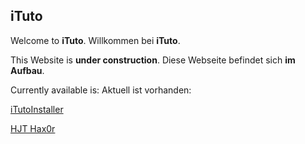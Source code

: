 ## iTuto

Welcome to **iTuto**.
Willkommen bei **iTuto**.


This Website is **under construction**.
Diese Webseite befindet sich **im Aufbau**.


Currently available is:
Aktuell ist vorhanden:

[iTutoInstaller](./iTutoInstaller)

[HJT Hax0r](./HJTHax0r)
